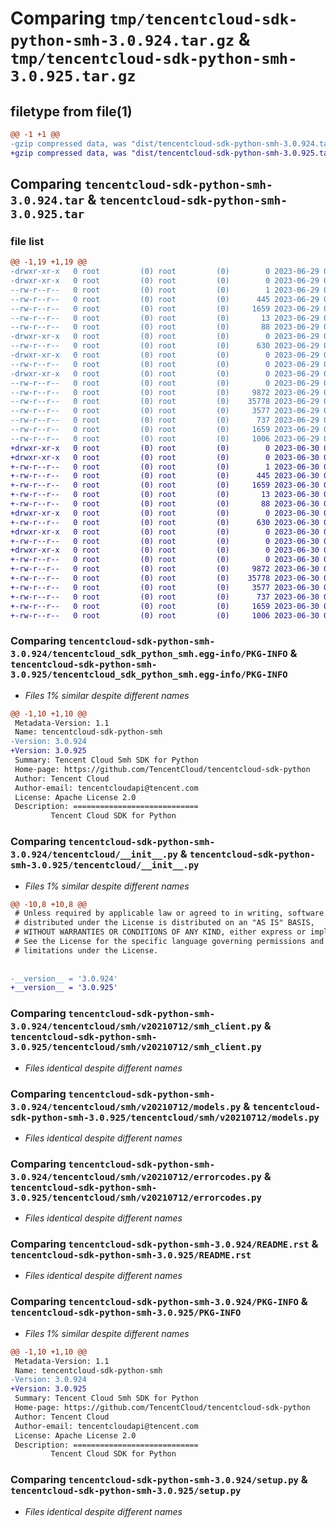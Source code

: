 # Comparing `tmp/tencentcloud-sdk-python-smh-3.0.924.tar.gz` & `tmp/tencentcloud-sdk-python-smh-3.0.925.tar.gz`

## filetype from file(1)

```diff
@@ -1 +1 @@
-gzip compressed data, was "dist/tencentcloud-sdk-python-smh-3.0.924.tar", last modified: Thu Jun 29 00:40:57 2023, max compression
+gzip compressed data, was "dist/tencentcloud-sdk-python-smh-3.0.925.tar", last modified: Fri Jun 30 02:20:31 2023, max compression
```

## Comparing `tencentcloud-sdk-python-smh-3.0.924.tar` & `tencentcloud-sdk-python-smh-3.0.925.tar`

### file list

```diff
@@ -1,19 +1,19 @@
-drwxr-xr-x   0 root         (0) root         (0)        0 2023-06-29 00:40:57.000000 tencentcloud-sdk-python-smh-3.0.924/
-drwxr-xr-x   0 root         (0) root         (0)        0 2023-06-29 00:40:57.000000 tencentcloud-sdk-python-smh-3.0.924/tencentcloud_sdk_python_smh.egg-info/
--rw-r--r--   0 root         (0) root         (0)        1 2023-06-29 00:40:57.000000 tencentcloud-sdk-python-smh-3.0.924/tencentcloud_sdk_python_smh.egg-info/dependency_links.txt
--rw-r--r--   0 root         (0) root         (0)      445 2023-06-29 00:40:57.000000 tencentcloud-sdk-python-smh-3.0.924/tencentcloud_sdk_python_smh.egg-info/SOURCES.txt
--rw-r--r--   0 root         (0) root         (0)     1659 2023-06-29 00:40:57.000000 tencentcloud-sdk-python-smh-3.0.924/tencentcloud_sdk_python_smh.egg-info/PKG-INFO
--rw-r--r--   0 root         (0) root         (0)       13 2023-06-29 00:40:57.000000 tencentcloud-sdk-python-smh-3.0.924/tencentcloud_sdk_python_smh.egg-info/top_level.txt
--rw-r--r--   0 root         (0) root         (0)       88 2023-06-29 00:40:57.000000 tencentcloud-sdk-python-smh-3.0.924/setup.cfg
-drwxr-xr-x   0 root         (0) root         (0)        0 2023-06-29 00:40:57.000000 tencentcloud-sdk-python-smh-3.0.924/tencentcloud/
--rw-r--r--   0 root         (0) root         (0)      630 2023-06-29 00:40:56.000000 tencentcloud-sdk-python-smh-3.0.924/tencentcloud/__init__.py
-drwxr-xr-x   0 root         (0) root         (0)        0 2023-06-29 00:40:57.000000 tencentcloud-sdk-python-smh-3.0.924/tencentcloud/smh/
--rw-r--r--   0 root         (0) root         (0)        0 2023-06-29 00:40:56.000000 tencentcloud-sdk-python-smh-3.0.924/tencentcloud/smh/__init__.py
-drwxr-xr-x   0 root         (0) root         (0)        0 2023-06-29 00:40:57.000000 tencentcloud-sdk-python-smh-3.0.924/tencentcloud/smh/v20210712/
--rw-r--r--   0 root         (0) root         (0)        0 2023-06-29 00:40:56.000000 tencentcloud-sdk-python-smh-3.0.924/tencentcloud/smh/v20210712/__init__.py
--rw-r--r--   0 root         (0) root         (0)     9872 2023-06-29 00:40:56.000000 tencentcloud-sdk-python-smh-3.0.924/tencentcloud/smh/v20210712/smh_client.py
--rw-r--r--   0 root         (0) root         (0)    35778 2023-06-29 00:40:56.000000 tencentcloud-sdk-python-smh-3.0.924/tencentcloud/smh/v20210712/models.py
--rw-r--r--   0 root         (0) root         (0)     3577 2023-06-29 00:40:56.000000 tencentcloud-sdk-python-smh-3.0.924/tencentcloud/smh/v20210712/errorcodes.py
--rw-r--r--   0 root         (0) root         (0)      737 2023-06-29 00:40:56.000000 tencentcloud-sdk-python-smh-3.0.924/README.rst
--rw-r--r--   0 root         (0) root         (0)     1659 2023-06-29 00:40:57.000000 tencentcloud-sdk-python-smh-3.0.924/PKG-INFO
--rw-r--r--   0 root         (0) root         (0)     1006 2023-06-29 00:40:56.000000 tencentcloud-sdk-python-smh-3.0.924/setup.py
+drwxr-xr-x   0 root         (0) root         (0)        0 2023-06-30 02:20:31.000000 tencentcloud-sdk-python-smh-3.0.925/
+drwxr-xr-x   0 root         (0) root         (0)        0 2023-06-30 02:20:31.000000 tencentcloud-sdk-python-smh-3.0.925/tencentcloud_sdk_python_smh.egg-info/
+-rw-r--r--   0 root         (0) root         (0)        1 2023-06-30 02:20:31.000000 tencentcloud-sdk-python-smh-3.0.925/tencentcloud_sdk_python_smh.egg-info/dependency_links.txt
+-rw-r--r--   0 root         (0) root         (0)      445 2023-06-30 02:20:31.000000 tencentcloud-sdk-python-smh-3.0.925/tencentcloud_sdk_python_smh.egg-info/SOURCES.txt
+-rw-r--r--   0 root         (0) root         (0)     1659 2023-06-30 02:20:31.000000 tencentcloud-sdk-python-smh-3.0.925/tencentcloud_sdk_python_smh.egg-info/PKG-INFO
+-rw-r--r--   0 root         (0) root         (0)       13 2023-06-30 02:20:31.000000 tencentcloud-sdk-python-smh-3.0.925/tencentcloud_sdk_python_smh.egg-info/top_level.txt
+-rw-r--r--   0 root         (0) root         (0)       88 2023-06-30 02:20:31.000000 tencentcloud-sdk-python-smh-3.0.925/setup.cfg
+drwxr-xr-x   0 root         (0) root         (0)        0 2023-06-30 02:20:31.000000 tencentcloud-sdk-python-smh-3.0.925/tencentcloud/
+-rw-r--r--   0 root         (0) root         (0)      630 2023-06-30 02:20:30.000000 tencentcloud-sdk-python-smh-3.0.925/tencentcloud/__init__.py
+drwxr-xr-x   0 root         (0) root         (0)        0 2023-06-30 02:20:31.000000 tencentcloud-sdk-python-smh-3.0.925/tencentcloud/smh/
+-rw-r--r--   0 root         (0) root         (0)        0 2023-06-30 02:20:30.000000 tencentcloud-sdk-python-smh-3.0.925/tencentcloud/smh/__init__.py
+drwxr-xr-x   0 root         (0) root         (0)        0 2023-06-30 02:20:31.000000 tencentcloud-sdk-python-smh-3.0.925/tencentcloud/smh/v20210712/
+-rw-r--r--   0 root         (0) root         (0)        0 2023-06-30 02:20:30.000000 tencentcloud-sdk-python-smh-3.0.925/tencentcloud/smh/v20210712/__init__.py
+-rw-r--r--   0 root         (0) root         (0)     9872 2023-06-30 02:20:30.000000 tencentcloud-sdk-python-smh-3.0.925/tencentcloud/smh/v20210712/smh_client.py
+-rw-r--r--   0 root         (0) root         (0)    35778 2023-06-30 02:20:30.000000 tencentcloud-sdk-python-smh-3.0.925/tencentcloud/smh/v20210712/models.py
+-rw-r--r--   0 root         (0) root         (0)     3577 2023-06-30 02:20:31.000000 tencentcloud-sdk-python-smh-3.0.925/tencentcloud/smh/v20210712/errorcodes.py
+-rw-r--r--   0 root         (0) root         (0)      737 2023-06-30 02:20:30.000000 tencentcloud-sdk-python-smh-3.0.925/README.rst
+-rw-r--r--   0 root         (0) root         (0)     1659 2023-06-30 02:20:31.000000 tencentcloud-sdk-python-smh-3.0.925/PKG-INFO
+-rw-r--r--   0 root         (0) root         (0)     1006 2023-06-30 02:20:30.000000 tencentcloud-sdk-python-smh-3.0.925/setup.py
```

### Comparing `tencentcloud-sdk-python-smh-3.0.924/tencentcloud_sdk_python_smh.egg-info/PKG-INFO` & `tencentcloud-sdk-python-smh-3.0.925/tencentcloud_sdk_python_smh.egg-info/PKG-INFO`

 * *Files 1% similar despite different names*

```diff
@@ -1,10 +1,10 @@
 Metadata-Version: 1.1
 Name: tencentcloud-sdk-python-smh
-Version: 3.0.924
+Version: 3.0.925
 Summary: Tencent Cloud Smh SDK for Python
 Home-page: https://github.com/TencentCloud/tencentcloud-sdk-python
 Author: Tencent Cloud
 Author-email: tencentcloudapi@tencent.com
 License: Apache License 2.0
 Description: ============================
         Tencent Cloud SDK for Python
```

### Comparing `tencentcloud-sdk-python-smh-3.0.924/tencentcloud/__init__.py` & `tencentcloud-sdk-python-smh-3.0.925/tencentcloud/__init__.py`

 * *Files 1% similar despite different names*

```diff
@@ -10,8 +10,8 @@
 # Unless required by applicable law or agreed to in writing, software
 # distributed under the License is distributed on an "AS IS" BASIS,
 # WITHOUT WARRANTIES OR CONDITIONS OF ANY KIND, either express or implied.
 # See the License for the specific language governing permissions and
 # limitations under the License.
 
 
-__version__ = '3.0.924'
+__version__ = '3.0.925'
```

### Comparing `tencentcloud-sdk-python-smh-3.0.924/tencentcloud/smh/v20210712/smh_client.py` & `tencentcloud-sdk-python-smh-3.0.925/tencentcloud/smh/v20210712/smh_client.py`

 * *Files identical despite different names*

### Comparing `tencentcloud-sdk-python-smh-3.0.924/tencentcloud/smh/v20210712/models.py` & `tencentcloud-sdk-python-smh-3.0.925/tencentcloud/smh/v20210712/models.py`

 * *Files identical despite different names*

### Comparing `tencentcloud-sdk-python-smh-3.0.924/tencentcloud/smh/v20210712/errorcodes.py` & `tencentcloud-sdk-python-smh-3.0.925/tencentcloud/smh/v20210712/errorcodes.py`

 * *Files identical despite different names*

### Comparing `tencentcloud-sdk-python-smh-3.0.924/README.rst` & `tencentcloud-sdk-python-smh-3.0.925/README.rst`

 * *Files identical despite different names*

### Comparing `tencentcloud-sdk-python-smh-3.0.924/PKG-INFO` & `tencentcloud-sdk-python-smh-3.0.925/PKG-INFO`

 * *Files 1% similar despite different names*

```diff
@@ -1,10 +1,10 @@
 Metadata-Version: 1.1
 Name: tencentcloud-sdk-python-smh
-Version: 3.0.924
+Version: 3.0.925
 Summary: Tencent Cloud Smh SDK for Python
 Home-page: https://github.com/TencentCloud/tencentcloud-sdk-python
 Author: Tencent Cloud
 Author-email: tencentcloudapi@tencent.com
 License: Apache License 2.0
 Description: ============================
         Tencent Cloud SDK for Python
```

### Comparing `tencentcloud-sdk-python-smh-3.0.924/setup.py` & `tencentcloud-sdk-python-smh-3.0.925/setup.py`

 * *Files identical despite different names*

